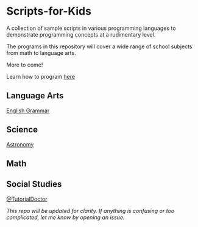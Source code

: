 # Scripts-for-Kids
A collection of sample scripts in various programming languages to demonstrate programming concepts at a rudimentary level.

The programs in this repository will cover a wide range of school subjects from math to language arts. 

More to come!

Learn how to program [here](https://github.com/TutorialDoctor/Software_Development)

## Language Arts
[English Grammar](https://github.com/TutorialDoctor/Scripts-for-Kids/blob/master/Python/english_grammar.py)

## Science
[Astronomy](https://github.com/TutorialDoctor/Scripts-for-Kids/blob/master/Python/astronomy.py)
## Math

## Social Studies

[@TutorialDoctor](https://twitter.com/TutorialDoctor)

*This repo will be updated for clarity. If anything is confusing or too complicated, let me know by opening an issue.*
